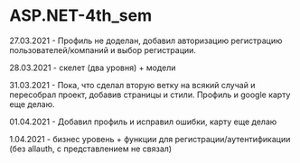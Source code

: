 # ASP.NET-4th_sem

27.03.2021 - Профиль не доделан, добавил авторизацию регистрацию пользователей/компаний и выбор регистрации.

28.03.2021 - скелет (два уровня) + модели

31.03.2021 - Пока, что сделал вторую ветку на всякий случай и пересобрал проект, добавив страницы и стили. Профиль и google карту еще делаю.

01.04.2021 - Добавил профиль и исправил ошибки, карту еще делаю

1.04.2021 - бизнес уровень + функции для регистрации/аутентификации (без allauth, с представлением не связал)
